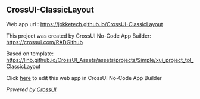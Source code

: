 ## CrossUI-ClassicLayout
Web app url : https://jokketech.github.io/CrossUI-ClassicLayout

This project was created by CrossUI No-Code App Builder: https://crossui.com/RADGithub

Based on template: https://linb.github.io/CrossUI_Assets/assets/projects/Simple/xui_project_tpl_ClassicLayout

Click [here](https://crossui.com/RADGithub/#!from=github&owner=jokketech&repo=CrossUI-ClassicLayout) to edit this web app in CrossUI No-Code App Builder

<i>Powered by [CrossUI](https://crossui.com)</i>
